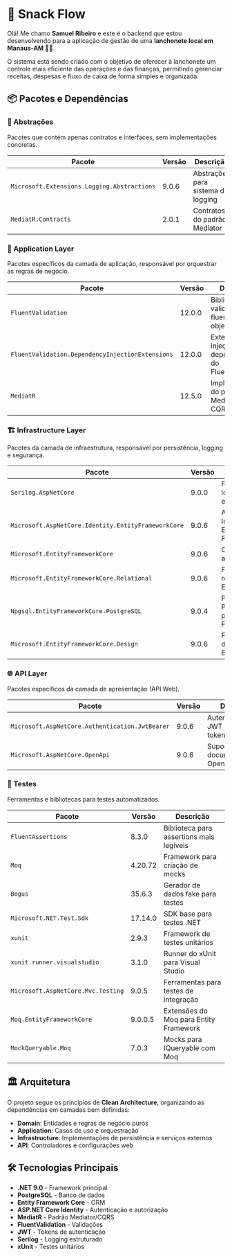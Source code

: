 # 🍔 Snack Flow
Olá! Me chamo **Samuel Ribeiro** e este é o backend que estou desenvolvendo para a aplicação de gestão de uma
**lanchonete local em Manaus-AM 🍔🍟**.

O sistema está sendo criado com o objetivo de oferecer à lanchonete um controle mais eficiente das operações e das finanças, permitindo gerenciar receitas, despesas e fluxo de caixa de forma simples e organizada.

## 📦 Pacotes e Dependências

### 🔗 Abstrações
Pacotes que contém apenas contratos e interfaces, sem implementações concretas.

| Pacote | Versão | Descrição |
|--------|--------|-----------|
| `Microsoft.Extensions.Logging.Abstractions` | 9.0.6 | Abstrações para sistema de logging |
| `MediatR.Contracts` | 2.0.1 | Contratos do padrão Mediator |

### 🎯 Application Layer
Pacotes específicos da camada de aplicação, responsável por orquestrar as regras de negócio.

| Pacote | Versão | Descrição |
|--------|--------|-----------|
| `FluentValidation` | 12.0.0 | Biblioteca para validação fluente de objetos |
| `FluentValidation.DependencyInjectionExtensions` | 12.0.0 | Extensões para injeção de dependência do FluentValidation |
| `MediatR` | 12.5.0 | Implementação do padrão Mediator para CQRS |

### 🏗️ Infrastructure Layer
Pacotes da camada de infraestrutura, responsável por persistência, logging e segurança.

| Pacote | Versão | Descrição |
|--------|--------|-----------|
| `Serilog.AspNetCore` | 9.0.0 | Framework de logging estruturado |
| `Microsoft.AspNetCore.Identity.EntityFrameworkCore` | 9.0.6 | ASP.NET Core Identity com Entity Framework |
| `Microsoft.EntityFrameworkCore` | 9.0.6 | ORM para acesso a dados |
| `Microsoft.EntityFrameworkCore.Relational` | 9.0.6 | Funcionalidades relacionais do EF Core |
| `Npgsql.EntityFrameworkCore.PostgreSQL` | 9.0.4 | Provider PostgreSQL para Entity Framework |
| `Microsoft.EntityFrameworkCore.Design` | 9.0.6 | Ferramentas de design-time do EF Core |

### 🌐 API Layer
Pacotes específicos da camada de apresentação (API Web).

| Pacote | Versão | Descrição |
|--------|--------|-----------|
| `Microsoft.AspNetCore.Authentication.JwtBearer` | 9.0.6 | Autenticação via JWT Bearer tokens |
| `Microsoft.AspNetCore.OpenApi` | 9.0.6 | Suporte para documentação OpenAPI/Swagger |

### 🧪 Testes
Ferramentas e bibliotecas para testes automatizados.

| Pacote | Versão | Descrição |
|--------|--------|-----------|
| `FluentAssertions` | 8.3.0 | Biblioteca para assertions mais legíveis |
| `Moq` | 4.20.72 | Framework para criação de mocks |
| `Bogus` | 35.6.3 | Gerador de dados fake para testes |
| `Microsoft.NET.Test.Sdk` | 17.14.0 | SDK base para testes .NET |
| `xunit` | 2.9.3 | Framework de testes unitários |
| `xunit.runner.visualstudio` | 3.1.0 | Runner do xUnit para Visual Studio |
| `Microsoft.AspNetCore.Mvc.Testing` | 9.0.5 | Ferramentas para testes de integração |
| `Moq.EntityFrameworkCore` | 9.0.0.5 | Extensões do Moq para Entity Framework |
| `MockQueryable.Moq` | 7.0.3 | Mocks para IQueryable com Moq |

## 🏛️ Arquitetura

O projeto segue os princípios de **Clean Architecture**, organizando as dependências em camadas bem definidas:

- **Domain**: Entidades e regras de negócio puros
- **Application**: Casos de uso e orquestração
- **Infrastructure**: Implementações de persistência e serviços externos
- **API**: Controladores e configurações web

## 🛠️ Tecnologias Principais

- **.NET 9.0** - Framework principal
- **PostgreSQL** - Banco de dados
- **Entity Framework Core** - ORM
- **ASP.NET Core Identity** - Autenticação e autorização
- **MediatR** - Padrão Mediator/CQRS
- **FluentValidation** - Validações
- **JWT** - Tokens de autenticação
- **Serilog** - Logging estruturado
- **xUnit** - Testes unitários